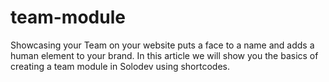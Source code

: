 # team-module
Showcasing your Team on your website puts a face to a name and adds a human element to your brand. In this article we will show you the basics of creating a team module in Solodev using shortcodes. 
